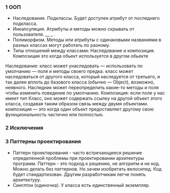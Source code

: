 ### 1 ООП 
- Наследование. Подклассы. Будет доступен атрибут от последнего подкласса.
- Инкапсуляция. Атрмбуты и методы можно скрывать от пользователя. __ _ .
- Полиморфизм. Методы или атрибуты с одинаковыми названиями в разных классах могут работать по разному.  
- Типы отношений между классами: Наследование и композиция. Композиция это когда обьект используется в другом обьекте


Наследование: класс может унаследовать — использовать по умолчанию — поля и методы своего предка. класс может наследоваться от другого класса, который наследуется от третьего, и так далее вплоть до базового класса (обычно — Object), возможно, неявного. Наследник может переопределить какие-то методы и поля чтобы изменить поведение по умолчанию.
Композиция: если поле у нас имеет тип Класс, оно может содержать ссылку на другой объект этого класса, создавая таким образом связь между двумя объектами. композиция — это когда один объект предоставляет другому свою функциональность частично или полностью.

### 2 Исключения

### 3 Паттерны проектирования
 - Паттерн проектирования - часто встречающееся решение определенной проблемы при проектировании архитектуры программ. Паттерн - это подход к решению, не алгоритм и не код. Можно делать без паттернов. Но зачем изобретать велосипед. Код будет стандартизован. Другим разработчикам легче понять архитектуру.
 - Синглтон (одиночка). У класса есть единственный экземпляр. 
